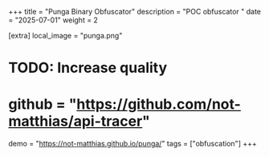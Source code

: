 +++
title = "Punga Binary Obfuscator"
description = "POC obfuscator "
date = "2025-07-01"
weight = 2

[extra]
local_image = "punga.png"
# TODO: Increase quality
# github = "https://github.com/not-matthias/api-tracer"
demo = "https://not-matthias.github.io/punga/"
tags = ["obfuscation"]
+++
